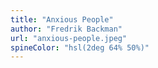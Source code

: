 ```yaml
---
title: "Anxious People"
author: "Fredrik Backman"
url: "anxious-people.jpeg"
spineColor: "hsl(2deg 64% 50%)"
---
```

